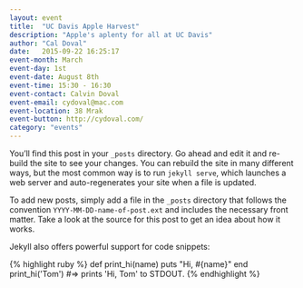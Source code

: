 ```yaml
---
layout: event
title:  "UC Davis Apple Harvest"
description: "Apple's aplenty for all at UC Davis"
author: "Cal Doval"
date:   2015-09-22 16:25:17
event-month: March
event-day: 1st
event-date: August 8th
event-time: 15:30 - 16:30
event-contact: Calvin Doval
event-email: cydoval@mac.com
event-location: 38 Mrak
event-button: http://cydoval.com/
category: "events"
---
```


You’ll find this post in your `_posts` directory. Go ahead and edit it and re-build the site to see your changes. You can rebuild the site in many different ways, but the most common way is to run `jekyll serve`, which launches a web server and auto-regenerates your site when a file is updated.

To add new posts, simply add a file in the `_posts` directory that follows the convention `YYYY-MM-DD-name-of-post.ext` and includes the necessary front matter. Take a look at the source for this post to get an idea about how it works.

Jekyll also offers powerful support for code snippets:

{% highlight ruby %}
def print_hi(name)
  puts "Hi, #{name}"
end
print_hi('Tom')
#=> prints 'Hi, Tom' to STDOUT.
{% endhighlight %}

